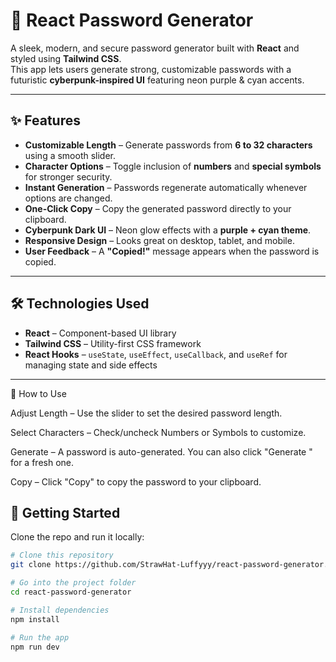 # 🔐 React Password Generator  

A sleek, modern, and secure password generator built with **React** and styled using **Tailwind CSS**.  
This app lets users generate strong, customizable passwords with a futuristic **cyberpunk-inspired UI** featuring neon purple & cyan accents.  

---

## ✨ Features  

- **Customizable Length** – Generate passwords from **6 to 32 characters** using a smooth slider.  
- **Character Options** – Toggle inclusion of **numbers** and **special symbols** for stronger security.  
- **Instant Generation** – Passwords regenerate automatically whenever options are changed.  
- **One-Click Copy** – Copy the generated password directly to your clipboard.  
- **Cyberpunk Dark UI** – Neon glow effects with a **purple + cyan theme**.  
- **Responsive Design** – Looks great on desktop, tablet, and mobile.  
- **User Feedback** – A **"Copied!"** message appears when the password is copied.  

---

## 🛠️ Technologies Used  

- **React** – Component-based UI library  
- **Tailwind CSS** – Utility-first CSS framework  
- **React Hooks** – `useState`, `useEffect`, `useCallback`, and `useRef` for managing state and side effects  

---

📖 How to Use

Adjust Length – Use the slider to set the desired password length.

Select Characters – Check/uncheck Numbers or Symbols to customize.

Generate – A password is auto-generated. You can also click "Generate " for a fresh one.

Copy – Click "Copy" to copy the password to your clipboard.

## 🚀 Getting Started

Clone the repo and run it locally:

```bash
# Clone this repository
git clone https://github.com/StrawHat-Luffyyy/react-password-generator.git

# Go into the project folder
cd react-password-generator

# Install dependencies
npm install

# Run the app
npm run dev


